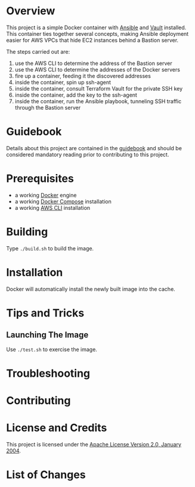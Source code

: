 # Overview
This project is a simple Docker container with [Ansible](https://www.ansible.com/)
and [Vault](https://www.vaultproject.io/) installed.  This container
ties together several concepts, making Ansible deployment easier for AWS VPCs
that hide EC2 instances behind a Bastion server.

The steps carried out are:

1. use the AWS CLI to determine the address of the Bastion server
1. use the AWS CLI to determine the addresses of the Docker servers
1. fire up a container, feeding it the discovered addresses
1. inside the container, spin up ssh-agent
1. inside the container, consult Terraform Vault for the private SSH key
1. inside the container, add the key to the ssh-agent
1. inside the container, run the Ansible playbook, tunneling SSH traffic through the Bastion server

# Guidebook
Details about this project are contained in the [guidebook](guidebook/guidebook.md)
and should be considered mandatory reading prior to contributing to this project.

# Prerequisites
* a working [Docker](http://docker.io) engine
* a working [Docker Compose](http://docker.io) installation
* a working [AWS CLI](https://aws.amazon.com/cli/) installation

# Building
Type `./build.sh` to build the image.

# Installation
Docker will automatically install the newly built image into the cache.

# Tips and Tricks

## Launching The Image
Use `./test.sh` to exercise the image.

# Troubleshooting

# Contributing

# License and Credits
This project is licensed under the [Apache License Version 2.0, January 2004](http://www.apache.org/licenses/).

# List of Changes
